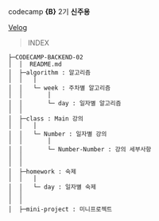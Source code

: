 codecamp **{B}** 2기
**신주용**

[Velog](https://velog.io/@sjy0917)

> INDEX

```
├─CODECAMP-BACKEND-02
│  │  README.md
│  ├─algorithm : 알고리즘
│  │   │
│  │   └─ week : 주차별 알고리즘
│  │       │
│  │       └─ day : 일자별 알고리즘
│  │
│  ├─class : Main 강의
│  │   │
│  │   └─ Number : 일자별 강의
│  │       │
│  │       └─ Number-Number : 강의 세부사항
│  │
│  │
│  ├─homework : 숙제
│  │   │
│  │   └─ day : 일자별 숙제
│  │
│  │
│  ├─mini-project : 미니프로젝트
```
